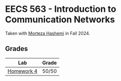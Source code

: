 # EECS 563 - Introduction to Communication Networks

Taken with [Morteza Hashemi](https://web.archive.org/web/https://hashemi.ku.edu/) in Fall 2024.

## Grades

| Lab                    | Grade |
| ---------------------- | ----- |
| [Homework 4](/HW4.pdf) | 50/50 |

